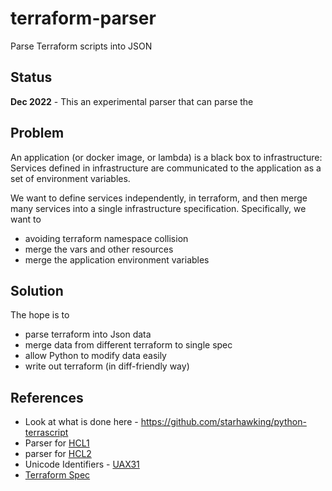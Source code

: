 # terraform-parser

Parse Terraform scripts into JSON

## Status

**Dec 2022** - This an experimental parser that can parse the

## Problem

An application (or docker image, or lambda) is a black box to infrastructure: Services defined in infrastructure are communicated to the application as a set of environment variables.

We want to define services independently, in terraform, and then merge many services into a single infrastructure specification.  Specifically, we want to 

* avoiding terraform namespace collision
* merge the vars and other resources 
* merge the application environment variables  

## Solution

The hope is to 

* parse terraform into Json data
* merge data from different terraform to single spec
* allow Python to modify data easily
* write out terraform (in diff-friendly way)

## References

* Look at what is done here - https://github.com/starhawking/python-terrascript
* Parser for [HCL1](https://github.com/virtuald/pyhcl)
* parser for [HCL2](https://pypi.org/project/python-hcl2/)
* Unicode Identifiers - [UAX31](http://unicode.org/reports/tr31/)
* [Terraform Spec](https://github.com/hashicorp/hcl/blob/main/hclsyntax/spec.md)



